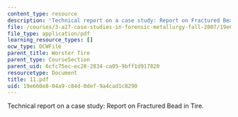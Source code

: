 ```yaml
---
content_type: resource
description: 'Technical report on a case study: Report on Fractured Bead in Tire.'
file: /courses/3-a27-case-studies-in-forensic-metallurgy-fall-2007/19e660e804a9c84d0def9a4cad1c8290_11.pdf
file_type: application/pdf
learning_resource_types: []
ocw_type: OCWFile
parent_title: Worster Tire
parent_type: CourseSection
parent_uid: 6cfc75ec-ec28-2834-ca05-9bff1d917820
resourcetype: Document
title: 11.pdf
uid: 19e660e8-04a9-c84d-0def-9a4cad1c8290
---
```

Technical report on a case study: Report on Fractured Bead in Tire.


